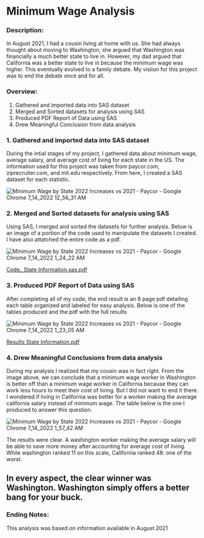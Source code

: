 # Minimum Wage Analysis

### Description: 

In August 2021, I had a cousin living at home with us. She had always thought about moving to Washington, she argued that Washington was financially a much better state to live in. However, my dad argued that California was a better state to live in because the minimum wage was higher. This eventually evolved to a family debate. My visiion for this project was to end the debate once and for all.

### Overview:

1. Gathered and imported data into SAS dataset
2. Merged and Sorted datasets for analysis using SAS
3. Produced PDF Report of Data using SAS
4. Drew Meaningful Conclusion from data analysis

### 1. Gathered and imported data into SAS dataset

During the intial stages of my project, I gathered data about minimum wage, average salary, and average cost of living for each state in the US. The information used for this project was taken from paycor.com, ziprecruiter.com, and mit.edu respectively. From here, I created a SAS dataset for each statistic.

![Minimum Wage by State 2022 Increases vs 2021 - Paycor - Google Chrome 7_14_2022 12_56_31 AM](https://user-images.githubusercontent.com/109015846/178942371-566d2308-329e-43d5-9bb3-e29d6229bf7d.png)

### 2. Merged and Sorted datasets for analysis using SAS

Using SAS, I merged and sorted the datasets for further analysis. Below is an image of a portion of the code used to manipulate the datasets I created. I have also attatched the entire code as a pdf. 

![Minimum Wage by State 2022 Increases vs 2021 - Paycor - Google Chrome 7_14_2022 1_24_22 AM](https://user-images.githubusercontent.com/109015846/178942755-8579683f-bd76-4821-bdc2-bf513f1e767a.png)

[Code_ State Information.sas.pdf](https://github.com/MauricioTheAnalyst/Minimum-Wage-Analysis/files/9110225/Code_.State.Information.sas.pdf)

### 3. Produced PDF Report of Data using SAS

After completing all of my code, the end result is an 8 page pdf detailing each table organized and labeled for easy analysis. Below is one of the tables produced and the pdf with the full results

![Minimum Wage by State 2022 Increases vs 2021 - Paycor - Google Chrome 7_14_2022 1_23_05 AM](https://user-images.githubusercontent.com/109015846/178943833-c7dc1bc0-e481-4e8f-bc8e-b527038bc6ce.png)

[Results State Information.pdf](https://github.com/MauricioTheAnalyst/Minimum-Wage-Analysis/files/9110261/Results.State.Information.pdf)

### 4. Drew Meaningful Conclusions from data analysis

During my analysis I realized that my cousin was in fact right. From the image above, we can conclude that a minimum wage worker in Washington is better off than a minimum wage worker in California because they can work less hours to meet their cost of living. But I did not want to end it there. I wondered if living in California was better for a worker making the average california salary instead of minimum wage. The table below is the one I produced to answer this question. 

![Minimum Wage by State 2022 Increases vs 2021 - Paycor - Google Chrome 7_14_2022 1_57_42 AM](https://user-images.githubusercontent.com/109015846/178945655-79cf35b6-f192-4ecb-9fb6-1aed5484504e.png)

The results were clear. A washington worker making the average salary will be able to save more money after accounting for average cost of living. While washington ranked 11 on this scale, California ranked 48: one of the worst. 

## In every aspect, the clear winner was Washington. Washington simply offers a better bang for your buck.

### Ending Notes:

This analysis was based on information available in August 2021




